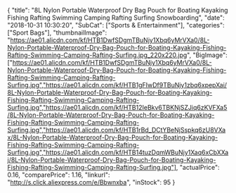 {
	"title": "8L Nylon Portable Waterproof Dry Bag Pouch for Boating Kayaking Fishing Rafting Swimming Camping Rafting Surfing Snowboarding",
	"date": "2018-10-31 10:30:20",
	"SubCat": ["Sports & Entertainment"],
	"categories": ["Sport Bags"],
	"thumbnailImage": "https://ae01.alicdn.com/kf/HTB1DwfSDgmTBuNjy1Xbq6yMrVXa0/8L-Nylon-Portable-Waterproof-Dry-Bag-Pouch-for-Boating-Kayaking-Fishing-Rafting-Swimming-Camping-Rafting-Surfing.jpg_220x220.jpg",
	"BigImage": ["https://ae01.alicdn.com/kf/HTB1DwfSDgmTBuNjy1Xbq6yMrVXa0/8L-Nylon-Portable-Waterproof-Dry-Bag-Pouch-for-Boating-Kayaking-Fishing-Rafting-Swimming-Camping-Rafting-Surfing.jpg","https://ae01.alicdn.com/kf/HTB1gFIwDf9TBuNjy1zbq6xpepXai/8L-Nylon-Portable-Waterproof-Dry-Bag-Pouch-for-Boating-Kayaking-Fishing-Rafting-Swimming-Camping-Rafting-Surfing.jpg","https://ae01.alicdn.com/kf/HTB12IeBkv6TBKNjSZJiq6zKVFXa5/8L-Nylon-Portable-Waterproof-Dry-Bag-Pouch-for-Boating-Kayaking-Fishing-Rafting-Swimming-Camping-Rafting-Surfing.jpg","https://ae01.alicdn.com/kf/HTB1rBd_DCtYBeNjSspkq6zU8VXax/8L-Nylon-Portable-Waterproof-Dry-Bag-Pouch-for-Boating-Kayaking-Fishing-Rafting-Swimming-Camping-Rafting-Surfing.jpg","https://ae01.alicdn.com/kf/HTB14tuzDqmWBuNjy1Xaq6xCbXXaj/8L-Nylon-Portable-Waterproof-Dry-Bag-Pouch-for-Boating-Kayaking-Fishing-Rafting-Swimming-Camping-Rafting-Surfing.jpg"],
	"actualPrice": 0.16,
	"comparePrice": 1.16,
	"linkurl": "http://s.click.aliexpress.com/e/Bbwnxba",
	"inStock": 95
}
